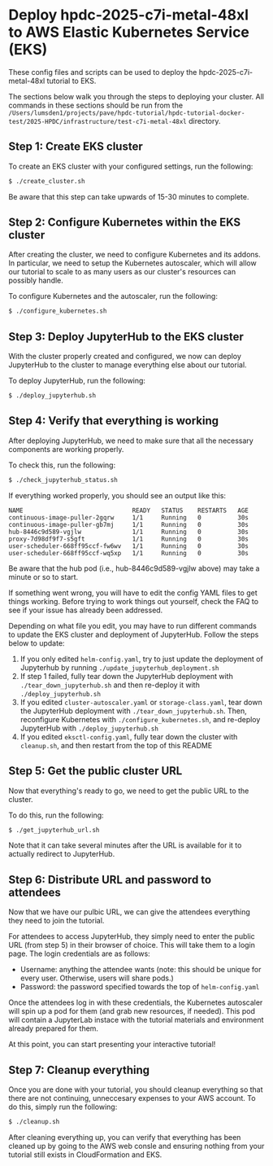 # Deploy hpdc-2025-c7i-metal-48xl to AWS Elastic Kubernetes Service (EKS)

These config files and scripts can be used to deploy the hpdc-2025-c7i-metal-48xl tutorial to EKS.

The sections below walk you through the steps to deploying your cluster. All commands in these
sections should be run from the `/Users/lumsden1/projects/pave/hpdc-tutorial/hpdc-tutorial-docker-test/2025-HPDC/infrastructure/test-c7i-metal-48xl` directory.

## Step 1: Create EKS cluster

To create an EKS cluster with your configured settings, run the following:

```bash
$ ./create_cluster.sh
```

Be aware that this step can take upwards of 15-30 minutes to complete.

## Step 2: Configure Kubernetes within the EKS cluster

After creating the cluster, we need to configure Kubernetes and its addons. In particular,
we need to setup the Kubernetes autoscaler, which will allow our tutorial to scale to as
many users as our cluster's resources can possibly handle.

To configure Kubernetes and the autoscaler, run the following:

```bash
$ ./configure_kubernetes.sh
```

## Step 3: Deploy JupyterHub to the EKS cluster

With the cluster properly created and configured, we now can deploy JupyterHub to the cluster
to manage everything else about our tutorial.

To deploy JupyterHub, run the following:

```bash
$ ./deploy_jupyterhub.sh
```

## Step 4: Verify that everything is working

After deploying JupyterHub, we need to make sure that all the necessary components
are working properly.

To check this, run the following:

```bash
$ ./check_jupyterhub_status.sh
```

If everything worked properly, you should see an output like this:

```
NAME                              READY   STATUS    RESTARTS   AGE
continuous-image-puller-2gqrw     1/1     Running   0          30s
continuous-image-puller-gb7mj     1/1     Running   0          30s
hub-8446c9d589-vgjlw              1/1     Running   0          30s
proxy-7d98df9f7-s5gft             1/1     Running   0          30s
user-scheduler-668ff95ccf-fw6wv   1/1     Running   0          30s
user-scheduler-668ff95ccf-wq5xp   1/1     Running   0          30s
```

Be aware that the hub pod (i.e., hub-8446c9d589-vgjlw above) may take a minute or so to start.

If something went wrong, you will have to edit the config YAML files to get things working. Before
trying to work things out yourself, check the FAQ to see if your issue has already been addressed.

Depending on what file you edit, you may have to run different commands to update the EKS cluster and
deployment of JupyterHub. Follow the steps below to update:
1. If you only edited `helm-config.yaml`, try to just update the deployment of Jupyterhub by running `./update_jupyterhub_deployment.sh`
2. If step 1 failed, fully tear down the JupyterHub deployment with `./tear_down_jupyterhub.sh` and then re-deploy it with `./deploy_jupyterhub.sh`
3. If you edited `cluster-autoscaler.yaml` or `storage-class.yaml`, tear down the JupyterHub deployment with `./tear_down_jupyterhub.sh`. Then, reconfigure Kubernetes with `./configure_kubernetes.sh`, and re-deploy JupyterHub with `./deploy_jupyterhub.sh`
4. If you edited `eksctl-config.yaml`, fully tear down the cluster with `cleanup.sh`, and then restart from the top of this README 

## Step 5: Get the public cluster URL

Now that everything's ready to go, we need to get the public URL to the cluster.

To do this, run the following:

```bash
$ ./get_jupyterhub_url.sh
```

Note that it can take several minutes after the URL is available for it to actually redirect
to JupyterHub.

## Step 6: Distribute URL and password to attendees

Now that we have our pulbic URL, we can give the attendees everything they need to join the tutorial.

For attendees to access JupyterHub, they simply need to enter the public URL (from step 5) in their browser of choice.
This will take them to a login page. The login credentials are as follows:
* Username: anything the attendee wants (note: this should be unique for every user. Otherwise, users will share pods.)
* Password: the password specified towards the top of `helm-config.yaml`

Once the attendees log in with these credentials, the Kubernetes autoscaler will spin up a pod for them (and grab new
resources, if needed). This pod will contain a JupyterLab instace with the tutorial materials and environment already
prepared for them.

At this point, you can start presenting your interactive tutorial!

## Step 7: Cleanup everything

Once you are done with your tutorial, you should cleanup everything so that there are not continuing, unneccesary expenses
to your AWS account. To do this, simply run the following:

```bash
$ ./cleanup.sh
```

After cleaning everything up, you can verify that everything has been cleaned up by going to the AWS web consle
and ensuring nothing from your tutorial still exists in CloudFormation and EKS.
